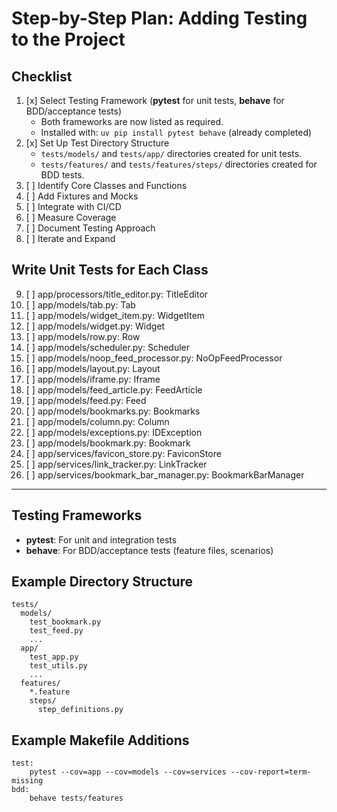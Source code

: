 # Step-by-Step Plan: Adding Testing to the Project

## Checklist
1. [x] Select Testing Framework (**pytest** for unit tests, **behave** for BDD/acceptance tests)
   - Both frameworks are now listed as required.
   - Installed with: `uv pip install pytest behave` (already completed)
2. [x] Set Up Test Directory Structure
   - `tests/models/` and `tests/app/` directories created for unit tests.
   - `tests/features/` and `tests/features/steps/` directories created for BDD tests.
3. [ ] Identify Core Classes and Functions
4. [ ] Add Fixtures and Mocks
5. [ ] Integrate with CI/CD
6. [ ] Measure Coverage
7. [ ] Document Testing Approach
8. [ ] Iterate and Expand

## Write Unit Tests for Each Class
9. [ ] app/processors/title_editor.py: TitleEditor
10. [ ] app/models/tab.py: Tab
11. [ ] app/models/widget_item.py: WidgetItem
12. [ ] app/models/widget.py: Widget
13. [ ] app/models/row.py: Row
14. [ ] app/models/scheduler.py: Scheduler
15. [ ] app/models/noop_feed_processor.py: NoOpFeedProcessor
16. [ ] app/models/layout.py: Layout
17. [ ] app/models/iframe.py: Iframe
18. [ ] app/models/feed_article.py: FeedArticle
19. [ ] app/models/feed.py: Feed
20. [ ] app/models/bookmarks.py: Bookmarks
21. [ ] app/models/column.py: Column
22. [ ] app/models/exceptions.py: IDException
23. [ ] app/models/bookmark.py: Bookmark
24. [ ] app/services/favicon_store.py: FaviconStore
25. [ ] app/services/link_tracker.py: LinkTracker
26. [ ] app/services/bookmark_bar_manager.py: BookmarkBarManager

---

## Testing Frameworks
- **pytest**: For unit and integration tests
- **behave**: For BDD/acceptance tests (feature files, scenarios)

## Example Directory Structure

```
tests/
  models/
    test_bookmark.py
    test_feed.py
    ...
  app/
    test_app.py
    test_utils.py
    ...
  features/
    *.feature
    steps/
      step_definitions.py
```

## Example Makefile Additions

```
test:
    pytest --cov=app --cov=models --cov=services --cov-report=term-missing
bdd:
    behave tests/features
```
